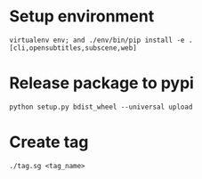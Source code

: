 # Setup environment

```
virtualenv env; and ./env/bin/pip install -e .[cli,opensubtitles,subscene,web]
```

# Release package to pypi

```
python setup.py bdist_wheel --universal upload
```

# Create tag

```
./tag.sg <tag_name>
```

